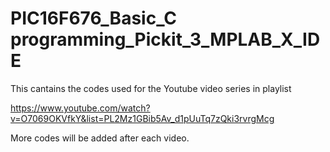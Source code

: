 # PIC16F676_Basic_C programming_Pickit_3_MPLAB_X_IDE
 This cantains the codes used for the Youtube video series in playlist 

https://www.youtube.com/watch?v=O7069OKVfkY&list=PL2Mz1GBib5Av_d1pUuTq7zQki3rvrgMcg

More codes will be added after each video.

